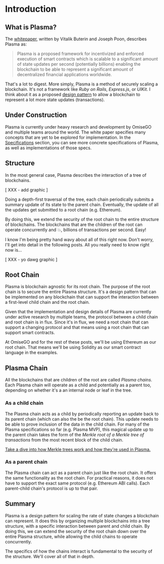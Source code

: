 # Introduction

## What is Plasma?

The [whitepaper](http://plasma.io/plasma.pdf), written by Vitalik Buterin and Joseph Poon, describes Plasma as:

> Plasma is a proposed framework for incentivized and enforced execution of smart contracts which is scalable to a significant amount of state updates per second (potentially billions) enabling the blockchain to be able to represent a significant amount of decentralized financial applications worldwide.

That's a lot to digest. More simply, Plasma is a method of securely scaling a blockchain. It's not a framework like _Ruby on Rails_, _Express.js_, or _UIKit_. I think about it as a proposed [design pattern](https://en.wikipedia.org/wiki/Software_design_pattern) to allow a blockchain to represent a lot more state updates (transactions).


## Under Construction

Plasma is currently under heavy research and development by OmiseGO and multiple teams around the world. The white paper specifies many concepts that are yet to be explored for implementation. In the [Specifications](specifications) section, you can see more concrete specifications of Plasma, as well as implementations of those specs.


## Structure

In the most general case, Plasma describes the interaction of a tree of blockchains.

[ XXX - add graphic ]

Doing a depth-first traversal of the tree, each chain periodically submits a summary update of its state to the parent chain. Eventually, the update of all the updates get submitted to a root chain (e.g. Ethereum).

By doing this, we extend the security of the root chain to the entire structure of blockchains. The blockchains that are the children of the root can operate concurrently and :boom:, billions of transactions per second. Easy!

I know I'm being pretty hand wavy about all of this right now. Don't worry, I'll get into detail in the following posts. All you really need to know right now is...

[ XXX - yo dawg graphic ]


## Root Chain

Plasma is blockchain agnostic for its root chain. The purpose of the root chain is to secure the entire Plasma structure. It's a design pattern that can be implemented on any blockchain that can support the interaction between a first-level child chain and the root chain.

Given that the implementation and design details of Plasma are currently under active research by multiple teams, the protocol between a child chain and root chain is in flux. Since it's in flux, we need a root chain that can support a changing protocol and that means using a root chain that can support smart contracts.

At OmiseGO and for the rest of these posts, we'll be using Ethereum as our root chain. That means we'll be using Solidity as our smart contract language in the examples.


## Plasma Chain

All the blockchains that are children of the root are called _Plasma chains_. Each Plasma chain will operate as a child and potentially as a parent too, depending on whether it's a an internal node or leaf in the tree.

### As a child chain

The Plasma chain acts as a child by periodically reporting an update back to its parent chain (which can also the be the root chain). This update needs to be able to prove inclusion of the data in the child chain. For many of the Plasma specifications so far (e.g. Plasma MVP), this magical update up to the parent chain takes the form of the _Merkle root of a Merkle tree of transactions_ from the most recent block of the child chain.

[Take a dive into how Merkle trees work and how they're used in Plasma.](basic_concepts/merkle_tree.md)

### As a parent chain

The Plasma chain can act as a parent chain just like the root chain. It offers the same functionality as the root chain. For practical reasons, it does not have to support the exact same protocol (e.g. Ethereum ABI calls). Each parent-child chain's protocol is up to that pair.


## Summary

Plasma is a design pattern for scaling the rate of state changes a blockchain can represent. It does this by organizing multiple blockchains into a tree structure, with a specific interaction between parent and child chain. By doing this, we can extend the security of the root chain down over the entire Plasma structure, while allowing the child chains to operate concurrently.

The specifics of how the chains interact is fundamental to the security of the structure. We'll cover all of that in depth.
